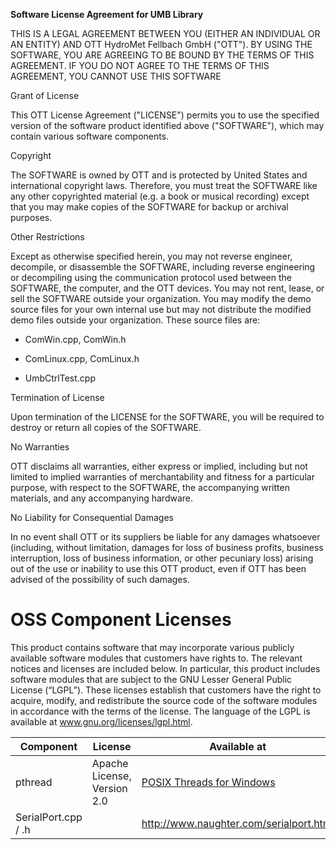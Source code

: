 **Software License Agreement for UMB Library**

THIS IS A LEGAL AGREEMENT BETWEEN YOU (EITHER AN INDIVIDUAL OR AN
ENTITY) AND OTT HydroMet Fellbach GmbH ("OTT"). BY USING THE SOFTWARE,
YOU ARE AGREEING TO BE BOUND BY THE TERMS OF THIS AGREEMENT. IF YOU DO
NOT AGREE TO THE TERMS OF THIS AGREEMENT, YOU CANNOT USE THIS SOFTWARE

Grant of License

This OTT License Agreement ("LICENSE") permits you to use the specified
version of the software product identified above ("SOFTWARE"), which may
contain various software components.

Copyright

The SOFTWARE is owned by OTT and is protected by United States and
international copyright laws. Therefore, you must treat the SOFTWARE
like any other copyrighted material (e.g. a book or musical recording)
except that you may make copies of the SOFTWARE for backup or archival
purposes.

Other Restrictions

Except as otherwise specified herein, you may not reverse engineer,
decompile, or disassemble the SOFTWARE, including reverse engineering or
decompiling using the communication protocol used between the SOFTWARE,
the computer, and the OTT devices. You may not rent, lease, or sell the
SOFTWARE outside your organization. You may modify the demo source files
for your own internal use but may not distribute the modified demo files
outside your organization. These source files are:

-   ComWin.cpp, ComWin.h

-   ComLinux.cpp, ComLinux.h

-   UmbCtrlTest.cpp

Termination of License

Upon termination of the LICENSE for the SOFTWARE, you will be required
to destroy or return all copies of the SOFTWARE.

No Warranties

OTT disclaims all warranties, either express or implied, including but
not limited to implied warranties of merchantability and fitness for a
particular purpose, with respect to the SOFTWARE, the accompanying
written materials, and any accompanying hardware.

No Liability for Consequential Damages

In no event shall OTT or its suppliers be liable for any damages
whatsoever (including, without limitation, damages for loss of business
profits, business interruption, loss of business information, or other
pecuniary loss) arising out of the use or inability to use this OTT
product, even if OTT has been advised of the possibility of such
damages.

# **OSS Component Licenses**

This product contains software that may incorporate various publicly
available software modules that customers have rights to. The relevant
notices and licenses are included below. In particular, this product
includes software modules that are subject to the GNU Lesser General
Public License (“LGPL”). These licenses establish that customers have
the right to acquire, modify, and redistribute the source code of the
software modules in accordance with the terms of the license. The
language of the LGPL is available at www.gnu.org/licenses/lgpl.html.

| **Component**       | **License**                 | **Available at**                                                          |
|---------------------|-----------------------------|---------------------------------------------------------------------------|
| pthread             | Apache License, Version 2.0 | [POSIX Threads for Windows](https://sourceforge.net/projects/pthreads4w/) |
| SerialPort.cpp / .h |                             | <http://www.naughter.com/serialport.html>                                 |
